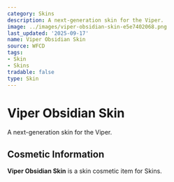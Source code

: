 ```yaml
---
category: Skins
description: A next-generation skin for the Viper.
image: ../images/viper-obsidian-skin-e5e7402068.png
last_updated: '2025-09-17'
name: Viper Obsidian Skin
source: WFCD
tags:
- Skin
- Skins
tradable: false
type: Skin
---
```


# Viper Obsidian Skin

A next-generation skin for the Viper.

## Cosmetic Information

**Viper Obsidian Skin** is a skin cosmetic item for Skins.

